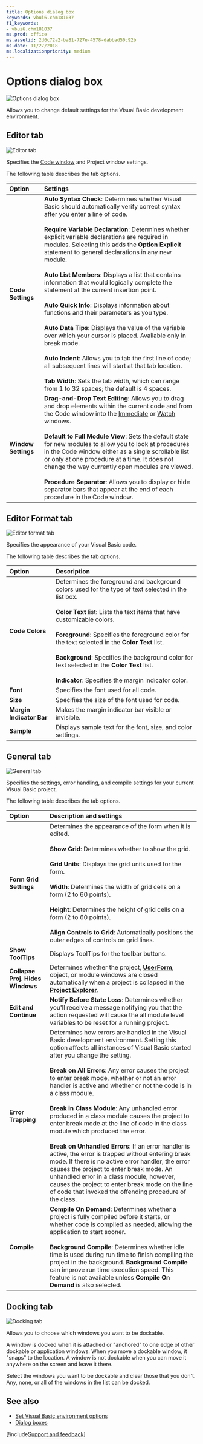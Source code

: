 ```yaml
---
title: Options dialog box
keywords: vbui6.chm181037
f1_keywords:
- vbui6.chm181037
ms.prod: office
ms.assetid: 2d6c72a2-ba81-727e-4578-dabbad50c92b
ms.date: 11/27/2018
ms.localizationpriority: medium
---
```



# Options dialog box

![Options dialog box](../../../images/opdlvbe_ZA01201635.gif)

Allows you to change default settings for the Visual Basic development environment.

## Editor tab

![Editor tab](../../../images/formatop_ZA01201609.gif)

Specifies the [Code window](code-window.md) and Project window settings.

The following table describes the tab options.

|Option|Settings|
|:-----|:-------|
|**Code Settings**|**Auto Syntax Check**: Determines whether Visual Basic should automatically verify correct syntax after you enter a line of code.<br/><br/>**Require Variable Declaration**: Determines whether explicit variable declarations are required in modules. Selecting this adds the **Option Explicit** statement to general declarations in any new module.<br/><br/>**Auto List Members**: Displays a list that contains information that would logically complete the statement at the current insertion point.<br/><br/>**Auto Quick Info**: Displays information about functions and their parameters as you type.<br/><br/>**Auto Data Tips**: Displays the value of the variable over which your cursor is placed. Available only in break mode.<br/><br/>**Auto Indent**: Allows you to tab the first line of code; all subsequent lines will start at that tab location.<br/><br/>**Tab Width**: Sets the tab width, which can range from 1 to 32 spaces; the default is 4 spaces.|
|**Window Settings**|**Drag-and-Drop Text Editing**: Allows you to drag and drop elements within the current code and from the Code window into the [Immediate](immediate-window.md) or [Watch](watch-window.md) windows.<br/><br/>**Default to Full Module View**: Sets the default state for new modules to allow you to look at procedures in the Code window either as a single scrollable list or only at one procedure at a time. It does not change the way currently open modules are viewed.<br/><br/>**Procedure Separator**: Allows you to display or hide separator bars that appear at the end of each procedure in the Code window.|
    
## Editor Format tab

![Editor format tab](../../../images/edformop_ZA01201601.gif)

Specifies the appearance of your Visual Basic code.

The following table describes the tab options.

|Option|Description|
|:-----|:----------|
|**Code Colors**|Determines the foreground and background colors used for the type of text selected in the list box.<br/><br/>**Color Text** list: Lists the text items that have customizable colors.<br/><br/>**Foreground**: Specifies the foreground color for the text selected in the **Color Text** list.<br/><br/>**Background**: Specifies the background color for text selected in the **Color Text** list.<br/><br/>**Indicator**: Specifies the margin indicator color.|  
|**Font**|Specifies the font used for all code.|
|**Size**|Specifies the size of the font used for code.|
|**Margin Indicator Bar**|Makes the margin indicator bar visible or invisible.|
|**Sample**|Displays sample text for the font, size, and color settings.|

## General tab

![General tab](../../../images/genlop_ZA01201611.gif)

Specifies the settings, error handling, and compile settings for your current Visual Basic project.

The following table describes the tab options.

|Option|Description and settings|
|:-----|:-----------------------|
|**Form Grid Settings**|Determines the appearance of the form when it is edited.<br/><br/>**Show Grid**: Determines whether to show the grid.<br/><br/>**Grid Units**: Displays the grid units used for the form.<br/><br/>**Width**: Determines the width of grid cells on a form (2 to 60 points).<br/><br/>**Height**: Determines the height of grid cells on a form (2 to 60 points).<br/><br/>**Align Controls to Grid**: Automatically positions the outer edges of controls on grid lines.|
|**Show ToolTips**|Displays ToolTips for the toolbar buttons.|
|**Collapse Proj. Hides Windows**|Determines whether the project, **[UserForm](userform-window.md)**, object, or module windows are closed automatically when a project is collapsed in the **[Project Explorer](project-explorer.md)**.|
|**Edit and Continue**|**Notify Before State Loss**: Determines whether you'll receive a message notifying you that the action requested will cause the all module level variables to be reset for a running project.|
|**Error Trapping**|Determines how errors are handled in the Visual Basic development environment. Setting this option affects all instances of Visual Basic started after you change the setting.<br/><br/>**Break on All Errors**: Any error causes the project to enter break mode, whether or not an error handler is active and whether or not the code is in a class module.<br/><br/>**Break in Class Module**: Any unhandled error produced in a class module causes the project to enter break mode at the line of code in the class module which produced the error.<br/><br/>**Break on Unhandled Errors**: If an error handler is active, the error is trapped without entering break mode. If there is no active error handler, the error causes the project to enter break mode. An unhandled error in a class module, however, causes the project to enter break mode on the line of code that invoked the offending procedure of the class.|
|**Compile**|**Compile On Demand**: Determines whether a project is fully compiled before it starts, or whether code is compiled as needed, allowing the application to start sooner.<br/><br/>**Background Compile**: Determines whether idle time is used during run time to finish compiling the project in the background. **Background Compile** can improve run time execution speed. This feature is not available unless **Compile On Demand** is also selected.|
    

## Docking tab

![Docking tab](../../../images/dcktabva_ZA01201597.gif)

Allows you to choose which windows you want to be dockable. 

A window is docked when it is attached or "anchored" to one edge of other dockable or application windows. When you move a dockable window, it "snaps" to the location. A window is not dockable when you can move it anywhere on the screen and leave it there.

Select the windows you want to be dockable and clear those that you don't. Any, none, or all of the windows in the list can be docked. 

## See also

- [Set Visual Basic environment options](../../how-to/set-visual-basic-environment-options.md)
- [Dialog boxes](../dialog-boxes.md)

[!include[Support and feedback](~/includes/feedback-boilerplate.md)]
